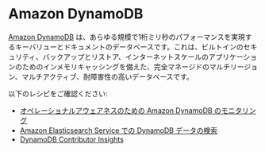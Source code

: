 # Amazon DynamoDB

[Amazon DynamoDB][ddb-main] は、あらゆる規模で1桁ミリ秒のパフォーマンスを実現するキーバリューとドキュメントのデータベースです。これは、ビルトインのセキュリティ、バックアップとリストア、インターネットスケールのアプリケーションのためのインメモリキャッシングを備えた、完全マネージドのマルチリージョン、マルチアクティブ、耐障害性の高いデータベースです。

以下のレシピをご確認ください:

- [オペレーショナルアウェアネスのための Amazon DynamoDB のモニタリング][ddb-opawa]
- [Amazon Elasticsearch Service での DynamoDB データの検索][ddb-aes-ws]  
- [DynamoDB Contributor Insights][cwci-oow]

[ddb-main]: https://aws.amazon.com/dynamodb/
[ddb-opawa]: https://aws.amazon.com/blogs/database/monitoring-amazon-dynamodb-for-operational-awareness/
[ddb-aes-ws]: https://search-ddb.aesworkshops.com/
[cwci-oow]: https://observability.workshop.aws/en/contributorinsights/explore
